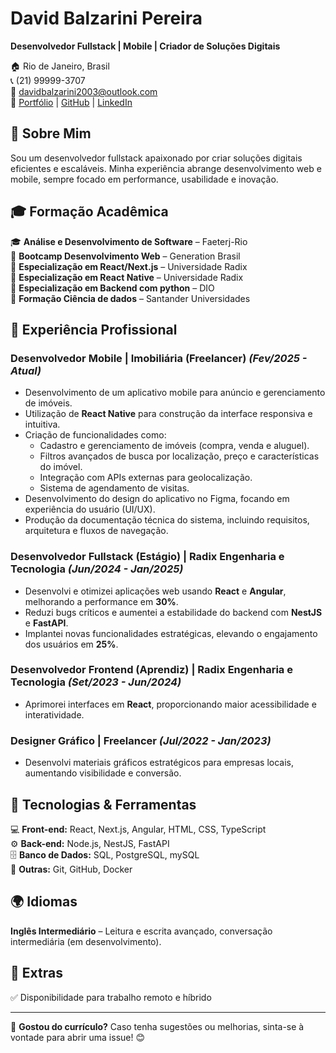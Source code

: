 # David Balzarini Pereira
**Desenvolvedor Fullstack | Mobile | Criador de Soluções Digitais**

🏠 Rio de Janeiro, Brasil  
📞 (21) 99999-3707  
📧 davidbalzarini2003@outlook.com  
🔗 [Portfólio](https://main--aesthetic-sopapillas-1e903b.netlify.app/) | [GitHub](https://github.com/davidbalzarini) | [LinkedIn](https://www.linkedin.com/in/david-balzarini-pereira-645481227/)  

## 🚀 Sobre Mim
Sou um desenvolvedor fullstack apaixonado por criar soluções digitais eficientes e escaláveis. Minha experiência abrange desenvolvimento web e mobile, sempre focado em performance, usabilidade e inovação.  

## 🎓 Formação Acadêmica
🎓 **Análise e Desenvolvimento de Software** – Faeterj-Rio  
📜 **Bootcamp Desenvolvimento Web** – Generation Brasil  
📜 **Especialização em React/Next.js** – Universidade Radix  
📜 **Especialização em React Native** – Universidade Radix  
📜 **Especialização em Backend com python** – DIO  
📜 **Formação Ciência de dados** – Santander Universidades  

## 💼 Experiência Profissional

### Desenvolvedor Mobile | Imobiliária (Freelancer)  *(Fev/2025 - Atual)*
- Desenvolvimento de um aplicativo mobile para anúncio e gerenciamento de imóveis.
- Utilização de **React Native** para construção da interface responsiva e intuitiva.
- Criação de funcionalidades como:
    - Cadastro e gerenciamento de imóveis (compra, venda e aluguel).
    - Filtros avançados de busca por localização, preço e características do imóvel.
    - Integração com APIs externas para geolocalização.
    - Sistema de agendamento de visitas.
- Desenvolvimento do design do aplicativo no Figma, focando em experiência do usuário (UI/UX).
- Produção da documentação técnica do sistema, incluindo requisitos, arquitetura e fluxos de navegação.


### Desenvolvedor Fullstack (Estágio) | Radix Engenharia e Tecnologia *(Jun/2024 - Jan/2025)*
- Desenvolvi e otimizei aplicações web usando **React** e **Angular**, melhorando a performance em **30%**.
- Reduzi bugs críticos e aumentei a estabilidade do backend com **NestJS** e **FastAPI**.
- Implantei novas funcionalidades estratégicas, elevando o engajamento dos usuários em **25%**.

### Desenvolvedor Frontend (Aprendiz) | Radix Engenharia e Tecnologia *(Set/2023 - Jun/2024)*
- Aprimorei interfaces em **React**, proporcionando maior acessibilidade e interatividade.

### Designer Gráfico | Freelancer *(Jul/2022 - Jan/2023)*
- Desenvolvi materiais gráficos estratégicos para empresas locais, aumentando visibilidade e conversão.

## 🔧 Tecnologias & Ferramentas

💻 **Front-end:** React, Next.js, Angular, HTML, CSS, TypeScript  
⚙️ **Back-end:** Node.js, NestJS, FastAPI  
🗄️ **Banco de Dados:** SQL, PostgreSQL, mySQL  
🚀 **Outras:** Git, GitHub, Docker

## 🌍 Idiomas
**Inglês Intermediário** – Leitura e escrita avançado, conversação intermediária (em desenvolvimento).  

## 📲 Extras
✅ Disponibilidade para trabalho remoto e híbrido

---

📌 **Gostou do currículo?** Caso tenha sugestões ou melhorias, sinta-se à vontade para abrir uma issue! 😊
